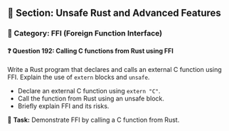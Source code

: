 ## 📘 Section: Unsafe Rust and Advanced Features  
### 🔹 Category: FFI (Foreign Function Interface)  
#### ❓ Question 192: Calling C functions from Rust using FFI

Write a Rust program that declares and calls an external C function using FFI. Explain the use of `extern` blocks and `unsafe`.

- Declare an external C function using `extern "C"`.
- Call the function from Rust using an unsafe block.
- Briefly explain FFI and its risks.

🔧 **Task:** Demonstrate FFI by calling a C function from Rust.
